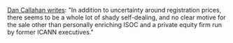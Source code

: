 <a href="https://twitter.com/callahad/status/1214923785381564417">Dan Callahan writes</a>: "In addition to uncertainty around registration prices, there seems to be a whole lot of shady self-dealing, and no clear motive for the sale other than personally enriching ISOC and a private equity firm run by former ICANN executives."
